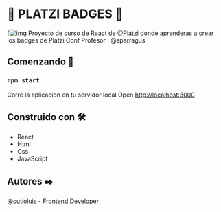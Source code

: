 # 💚 PLATZI BADGES 💚
[![img](https://raw.githubusercontent.com/cutioluis/platzi-badges/master/src/assets/static/banner2.png"img")
Proyecto de curso de React de [@Platzi](http://platzi.com "@Platzi") donde aprenderas a crear los badges de Platzi Conf
Profesor : @sparragus
## Comenzando 🚀
### `npm start`

Corre la aplicacion en tu servidor local
Open [http://localhost:3000](http://localhost:3000)

## Construido con  🛠️
- React
- Html
- Css
- JavaScript

## Autores ✒️
[@cutioluis ](https://github.com/cutioluis "@cutioluis ") - Frontend Developer
